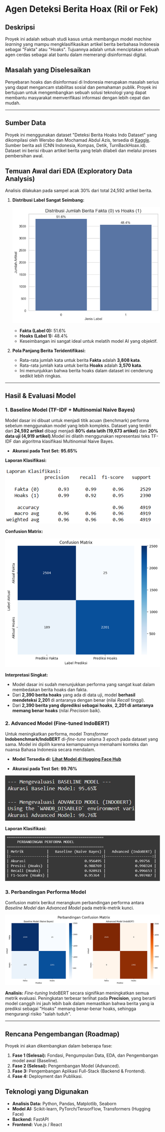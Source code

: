 # Agen Deteksi Berita Hoax (Ril or Fek)

## Deskripsi
Proyek ini adalah sebuah studi kasus untuk membangun model *machine learning* yang mampu mengklasifikasikan artikel berita berbahasa Indonesia sebagai "Fakta" atau "Hoaks". Tujuannya adalah untuk menciptakan sebuah agen cerdas sebagai alat bantu dalam memerangi disinformasi digital.

## Masalah yang Diselesaikan
Penyebaran hoaks dan disinformasi di Indonesia merupakan masalah serius yang dapat mengancam stabilitas sosial dan pemahaman publik. Proyek ini bertujuan untuk mengembangkan sebuah solusi teknologi yang dapat membantu masyarakat memverifikasi informasi dengan lebih cepat dan mudah.

---

## Sumber Data
Proyek ini menggunakan dataset "Deteksi Berita Hoaks Indo Dataset" yang dikompilasi oleh Wersbo dan Mochamad Abdul Azis, tersedia di [Kaggle](https://www.kaggle.com/datasets/mochamadabdulazis/deteksi-berita-hoaks-indo-dataset). Sumber berita asli (CNN Indonesia, Kompas, Detik, TurnBackHoax.id). Dataset ini berisi ribuan artikel berita yang telah dilabeli dan melalui proses pembersihan awal.

## Temuan Awal dari EDA (Exploratory Data Analysis)
Analisis dilakukan pada sampel acak 30% dari total 24,592 artikel berita.

1.  **Distribusi Label Sangat Seimbang:**

    ![Distribusi Label EDA](img/EDA.png)
    * **Fakta (Label 0):** 51.6%
    * **Hoaks (Label 1):** 48.4%
    * Keseimbangan ini sangat ideal untuk melatih model AI yang objektif.
2. **Pola Panjang Berita Teridentifikasi:**
    * Rata-rata jumlah kata untuk berita **Fakta** adalah **3,808 kata**.
    * Rata-rata jumlah kata untuk berita **Hoaks** adalah **3,570 kata**.
    * Ini menunjukkan bahwa berita hoaks dalam dataset ini cenderung sedikit lebih ringkas.

---

## Hasil & Evaluasi Model

### 1. Baseline Model (TF-IDF + Multinomial Naive Bayes)

Model dasar ini dibuat untuk menjadi titik acuan (benchmark) performa sebelum menggunakan model yang lebih kompleks. Dataset yang terdiri dari **24,592 artikel** dibagi menjadi **80% data latih (19,673 artikel)** dan **20% data uji (4,919 artikel)**.Model ini dilatih menggunakan representasi teks TF-IDF dan algoritma klasifikasi Multinomial Naive Bayes.

* **Akurasi pada Test Set:** **95.65%** 

**Laporan Klasifikasi:**

![Laporan Klasifikasi Baseline Model](img/Klasifikasi.png)

**Confusion Matrix:**

![Confusion Matrix Baseline Model](img/baseline.png)

**Interpretasi Singkat:**
* Model dasar ini sudah menunjukkan performa yang sangat kuat dalam membedakan berita hoaks dan fakta.
* Dari **2,390 berita hoaks** yang ada di data uji, model **berhasil mendeteksi 2,201** di antaranya dengan benar (nilai *Recall* tinggi).
* Dari **2,390 berita yang diprediksi sebagai hoaks**, **2,201 di antaranya memang benar hoaks** (nilai *Precision* baik).

### 2. Advanced Model (Fine-tuned IndoBERT)

Untuk meningkatkan performa, model *Transformer* **Indobenchmark/IndoBERT** di-*fine-tune* selama 3 *epoch* pada dataset yang sama. Model ini dipilih karena kemampuannya memahami konteks dan nuansa Bahasa Indonesia secara mendalam.

* **Model Tersedia di:** [**Lihat Model di Hugging Face Hub**](https://huggingface.co/faris27/indobert-hoax-detection)

* **Akurasi pada Test Set:** **99.76%**

![Akurasi IndoBERT Model](img/akurasi.png)

**Laporan Klasifikasi:**

![Laporan Klasifikasi IndoBERT Model](img/advanced.png)

### **3. Perbandingan Performa Model**

Confusion matrix berikut merangkum perbandingan performa antara *Baseline Model* dan *Advanced Model* pada metrik-metrik kunci.

![Confusion Matrix IndoBert Model](img/indobert.png)

**Analisis:**
*Fine-tuning* IndoBERT secara signifikan meningkatkan semua metrik evaluasi. Peningkatan terbesar terlihat pada **Precision**, yang berarti model canggih ini jauh lebih baik dalam memastikan bahwa berita yang ia prediksi sebagai "Hoaks" memang benar-benar hoaks, sehingga mengurangi risiko "salah tuduh".


---

## Rencana Pengembangan (Roadmap)
Proyek ini akan dikembangkan dalam beberapa fase:
1.  **Fase 1 (Selesai):** Fondasi, Pengumpulan Data, EDA, dan Pengembangan model awal (Baseline).
2.  **Fase 2 (Selesai):** Pengembangan Model (Advanced).
3.  **Fase 3:** Pengembangan Aplikasi Full-Stack (Backend & Frontend).
4.  **Fase 4:** Deployment dan Publikasi.

## Teknologi yang Digunakan
* **Analisis Data:** Python, Pandas, Matplotlib, Seaborn
* **Model AI:** Scikit-learn, PyTorch/TensorFlow, Transformers (Hugging Face)
* **Backend:** FastAPI
* **Frontend:** Vue.js / React